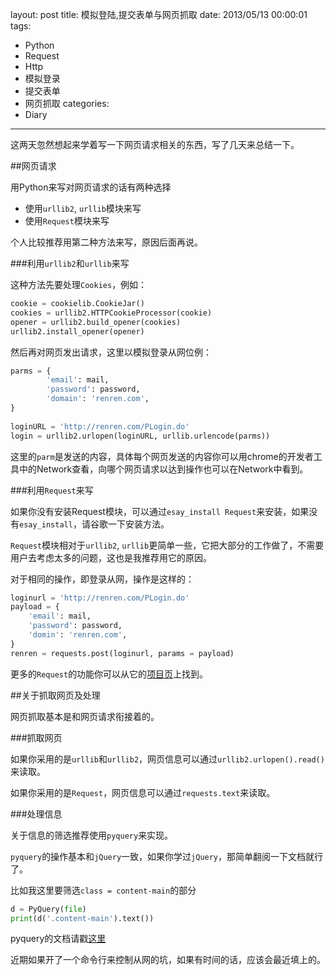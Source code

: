 layout: post
title: 模拟登陆,提交表单与网页抓取
date: 2013/05/13 00:00:01
tags: 
- Python
- Request
- Http
- 模拟登录
- 提交表单
- 网页抓取
categories:
- Diary
---

这两天忽然想起来学着写一下网页请求相关的东西，写了几天来总结一下。

<!-- more -->

##网页请求

用Python来写对网页请求的话有两种选择

*   使用`urllib2`, `urllib`模块来写  
*   使用`Request`模块来写

个人比较推荐用第二种方法来写，原因后面再说。

###利用`urllib2`和`urllib`来写

这种方法先要处理`Cookies`，例如：

``` python
cookie = cookielib.CookieJar()
cookies = urllib2.HTTPCookieProcessor(cookie)
opener = urllib2.build_opener(cookies)
urllib2.install_opener(opener)
```

然后再对网页发出请求，这里以模拟登录从网位例：

``` python
parms = {
        'email': mail,
        'password': password,
        'domain': 'renren.com',
}
            
loginURL = 'http://renren.com/PLogin.do'
login = urllib2.urlopen(loginURL, urllib.urlencode(parms))
```

这里的`parm`是发送的内容，具体每个网页发送的内容你可以用chrome的开发者工具中的Network查看，向哪个网页请求以达到操作也可以在Network中看到。

###利用`Request`来写

如果你没有安装Request模块，可以通过`esay_install Request`来安装，如果没有`esay_install`，请谷歌一下安装方法。

`Request`模块相对于`urllib2`, `urllib`更简单一些，它把大部分的工作做了，不需要用户去考虑太多的问题，这也是我推荐用它的原因。

对于相同的操作，即登录从网，操作是这样的：

``` python
loginurl = 'http://renren.com/PLogin.do'
payload = {
    'email': mail,
    'password': password,
    'domin': 'renren.com',
}
renren = requests.post(loginurl, params = payload)
```

更多的`Request`的功能你可以从它的[项目页](http://docs.python-requests.org/en/latest/)上找到。

##关于抓取网页及处理

网页抓取基本是和网页请求衔接着的。

###抓取网页

如果你采用的是`urllib`和`urllib2`，网页信息可以通过`urllib2.urlopen().read()`来读取。

如果你采用的是`Request`，网页信息可以通过`requests.text`来读取。

###处理信息

关于信息的筛选推荐使用`pyquery`来实现。

`pyquery`的操作基本和`jQuery`一致，如果你学过`jQuery`，那简单翻阅一下文档就行了。

比如我这里要筛选`class = content-main`的部分

``` python
d = PyQuery(file)
print(d('.content-main').text())
```

pyquery的文档请戳[这里](http://pythonhosted.org/pyquery/)

近期如果开了一个命令行来控制从网的坑，如果有时间的话，应该会最近填上的。
